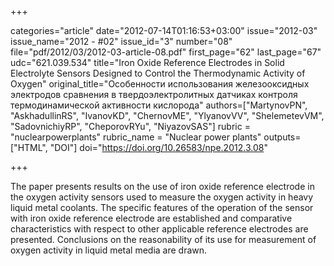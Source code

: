 +++

categories="article"
date="2012-07-14T01:16:53+03:00"
issue="2012-03"
issue_name="2012 - #02"
issue_id="3"
number="08"
file="pdf/2012/03/2012-03-article-08.pdf"
first_page="62"
last_page="67"
udc="621.039.534"
title="Iron Oxide Reference Electrodes in Solid Electrolyte Sensors Designed to Control the Thermodynamic Activity of Oxygen"
original_title="Особенности использования железооксидных электродов сравнения в твердоэлектролитных датчиках контроля термодинамической активности кислорода"
authors=["MartynovPN", "AskhadullinRS", "IvanovKD", "ChernovME", "YlyanovVV", "ShelemetevVM", "SadovnichiyRP", "CheporovRYu", "NiyazovSAS"]
rubric = "nuclearpowerplants"
rubric_name = "Nuclear power plants"
outputs=["HTML", "DOI"]
doi="https://doi.org/10.26583/npe.2012.3.08"

+++

The paper presents results on the use of iron oxide reference electrode in the oxygen activity sensors used to measure the oxygen activity in heavy liquid metal coolants. The specific features of the operation of the sensor with iron oxide reference electrode are established and comparative characteristics with respect to other applicable reference electrodes are presented. Conclusions on the reasonability of its use for measurement of oxygen activity in liquid metal media are drawn.